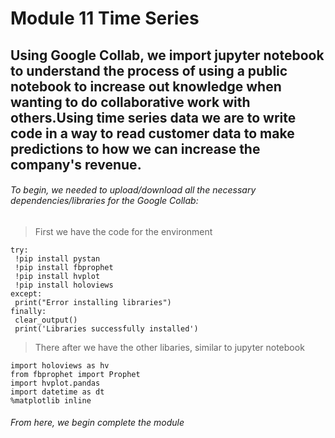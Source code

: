 # Module 11 Time Series

## Using Google Collab, we import jupyter notebook to understand the process of using a public notebook to increase out knowledge when wanting to do collaborative work with others.Using time series data we are to write code in a way to read customer data to make predictions to how we can increase the company's revenue. 

###### To begin, we needed to upload/download all the necessary dependencies/libraries for the Google Collab:
>First we have the code for the environment
 ```from IPython.display import clear_output
try:
  !pip install pystan
  !pip install fbprophet
  !pip install hvplot
  !pip install holoviews
except:
  print("Error installing libraries")
finally:
  clear_output()
  print('Libraries successfully installed')
```
>There after we have the other libaries, similar to jupyter notebook

```import pandas as pd
import holoviews as hv
from fbprophet import Prophet
import hvplot.pandas
import datetime as dt
%matplotlib inline
```

###### From here, we begin complete the module
